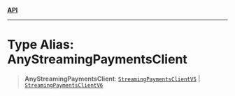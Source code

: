 [**API**](../README.md)

***

# Type Alias: AnyStreamingPaymentsClient

> **AnyStreamingPaymentsClient**: [`StreamingPaymentsClientV5`](../interfaces/StreamingPaymentsClientV5.md) \| [`StreamingPaymentsClientV6`](../interfaces/StreamingPaymentsClientV6.md)
